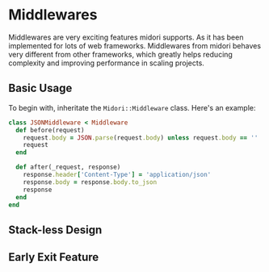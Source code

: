 # Middlewares

Middlewares are very exciting features midori supports. As it has been implemented for lots of web frameworks. Middlewares from midori behaves very different from other frameworks, which greatly helps reducing complexity and improving performance in scaling projects.

## Basic Usage

To begin with, inheritate the `Midori::Middleware` class. Here's an example:

```ruby
class JSONMiddleware < Middleware
  def before(request)
    request.body = JSON.parse(request.body) unless request.body == ''
    request
  end

  def after(_request, response)
    response.header['Content-Type'] = 'application/json'
    response.body = response.body.to_json
    response
  end
end
```



## Stack-less Design

## Early Exit Feature

